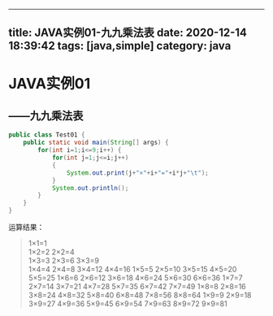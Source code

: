 
---
title: JAVA实例01-九九乘法表
date: 2020-12-14 18:39:42
tags: [java,simple]
category: java
---
# JAVA实例01
## ——九九乘法表
```java
public class Test01 {
    public static void main(String[] args) {
        for(int i=1;i<=9;i++) {
            for(int j=1;j<=i;j++) 
            {
                System.out.print(j+"×"+i+"="+i*j+"\t");
            }
            System.out.println();
        }
    }
}
```
运算结果：
>1×1=1  
1×2=2   2×2=4  
1×3=3   2×3=6   3×3=9  
1×4=4   2×4=8   3×4=12  4×4=16 
1×5=5   2×5=10  3×5=15  4×5=20  5×5=25 
1×6=6   2×6=12  3×6=18  4×6=24  5×6=30  6×6=36 
1×7=7   2×7=14  3×7=21  4×7=28  5×7=35  6×7=42  7×7=49 
1×8=8   2×8=16  3×8=24  4×8=32  5×8=40  6×8=48  7×8=56  8×8=64 
1×9=9   2×9=18  3×9=27  4×9=36  5×9=45  6×9=54  7×9=63  8×9=72  9×9=81
>